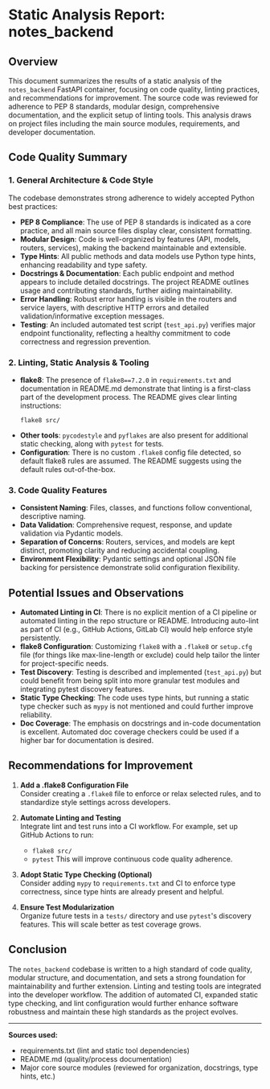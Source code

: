 # Static Analysis Report: notes_backend

## Overview

This document summarizes the results of a static analysis of the `notes_backend` FastAPI container, focusing on code quality, linting practices, and recommendations for improvement. The source code was reviewed for adherence to PEP 8 standards, modular design, comprehensive documentation, and the explicit setup of linting tools. This analysis draws on project files including the main source modules, requirements, and developer documentation.

## Code Quality Summary

### 1. General Architecture & Code Style

The codebase demonstrates strong adherence to widely accepted Python best practices:

- **PEP 8 Compliance**: The use of PEP 8 standards is indicated as a core practice, and all main source files display clear, consistent formatting.
- **Modular Design**: Code is well-organized by features (API, models, routers, services), making the backend maintainable and extensible.
- **Type Hints**: All public methods and data models use Python type hints, enhancing readability and type safety.
- **Docstrings & Documentation**: Each public endpoint and method appears to include detailed docstrings. The project README outlines usage and contributing standards, further aiding maintainability.
- **Error Handling**: Robust error handling is visible in the routers and service layers, with descriptive HTTP errors and detailed validation/informative exception messages.
- **Testing**: An included automated test script (`test_api.py`) verifies major endpoint functionality, reflecting a healthy commitment to code correctness and regression prevention.

### 2. Linting, Static Analysis & Tooling

- **flake8**: The presence of `flake8==7.2.0` in `requirements.txt` and documentation in README.md demonstrate that linting is a first-class part of the development process. The README gives clear linting instructions:  
  ```
  flake8 src/
  ```
- **Other tools**: `pycodestyle` and `pyflakes` are also present for additional static checking, along with `pytest` for tests.
- **Configuration**: There is no custom `.flake8` config file detected, so default flake8 rules are assumed. The README suggests using the default rules out-of-the-box.

### 3. Code Quality Features

- **Consistent Naming**: Files, classes, and functions follow conventional, descriptive naming.
- **Data Validation**: Comprehensive request, response, and update validation via Pydantic models.  
- **Separation of Concerns**: Routers, services, and models are kept distinct, promoting clarity and reducing accidental coupling.
- **Environment Flexibility**: Pydantic settings and optional JSON file backing for persistence demonstrate solid configuration flexibility.

## Potential Issues and Observations

- **Automated Linting in CI**: There is no explicit mention of a CI pipeline or automated linting in the repo structure or README. Introducing auto-lint as part of CI (e.g., GitHub Actions, GitLab CI) would help enforce style persistently.
- **flake8 Configuration**: Customizing `flake8` with a `.flake8` or `setup.cfg` file (for things like max-line-length or exclude) could help tailor the linter for project-specific needs.
- **Test Discovery**: Testing is described and implemented (`test_api.py`) but could benefit from being split into more granular test modules and integrating pytest discovery features.
- **Static Type Checking**: The code uses type hints, but running a static type checker such as `mypy` is not mentioned and could further improve reliability.
- **Doc Coverage**: The emphasis on docstrings and in-code documentation is excellent. Automated doc coverage checkers could be used if a higher bar for documentation is desired.

## Recommendations for Improvement

1. **Add a .flake8 Configuration File**  
   Consider creating a `.flake8` file to enforce or relax selected rules, and to standardize style settings across developers.

2. **Automate Linting and Testing**  
   Integrate lint and test runs into a CI workflow. For example, set up GitHub Actions to run:
   - `flake8 src/`
   - `pytest`
   This will improve continuous code quality adherence.

3. **Adopt Static Type Checking (Optional)**  
   Consider adding `mypy` to `requirements.txt` and CI to enforce type correctness, since type hints are already present and helpful.

4. **Ensure Test Modularization**  
   Organize future tests in a `tests/` directory and use `pytest`'s discovery features. This will scale better as test coverage grows.

## Conclusion

The `notes_backend` codebase is written to a high standard of code quality, modular structure, and documentation, and sets a strong foundation for maintainability and further extension. Linting and testing tools are integrated into the developer workflow. The addition of automated CI, expanded static type checking, and lint configuration would further enhance software robustness and maintain these high standards as the project evolves.

---

**Sources used:**  
- requirements.txt (lint and static tool dependencies)  
- README.md (quality/process documentation)  
- Major core source modules (reviewed for organization, docstrings, type hints, etc.)

